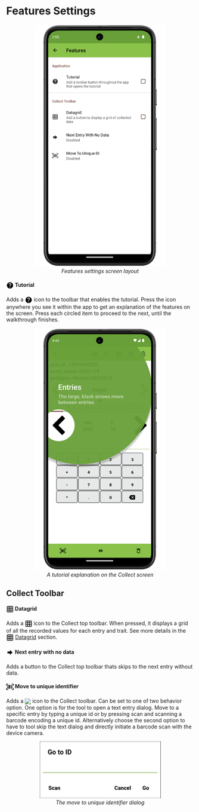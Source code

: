 Features Settings
=================

<figure align="center" class="image">
  <img src="_static/images/settings/features/settings_features_framed.png" width="350px"> 
  <figcaption><i>Features settings screen layout</i></figcaption> 
</figure>

#### <img ref="tutorial" style="vertical-align: middle;" src="_static/icons/settings/appearance/help-circle.png" width="20px"> Tutorial

Adds a <img ref="tutorial" style="vertical-align: middle;" src="_static/icons/settings/appearance/help-circle.png" width="20px"> icon to the toolbar that enables the tutorial.
Press the icon anywhere you see it within the app to get an explanation of the features on the screen.
Press each circled item to proceed to the next, until the walkthrough finishes.

<figure align="center" class="image">
  <img src="_static/images/settings/features/settings_features_tutorial_framed.png" width="350px"> 
  <figcaption><i>A tutorial explanation on the Collect screen </i></figcaption> 
</figure>

Collect Toolbar
---------------

#### <img ref="grid" style="vertical-align: middle;" src="_static/icons/settings/features/grid.png" width="20px"> Datagrid

Adds a <img ref="grid" style="vertical-align: middle;" src="_static/icons/settings/features/grid.png" width="20px"> icon to the Collect top toolbar.
When pressed, it displays a grid of all the recorded values for each entry and trait.
See more details in the <a href="datagrid.md"><img style="vertical-align: middle;" src="_static/icons/settings/features/grid.png" width="20px"></a> [Datagrid](datagrid.md) section.

#### <img ref="next" style="vertical-align: middle;" src="_static/icons/settings/features/arrow-right-bold.png" width="20px"> Next entry with no data

Adds a button to the Collect top toolbar thats skips to the next entry without data.

#### <img ref="barcode-scan" style="vertical-align: middle;" src="_static/icons/settings/features/barcode-scan.png" width="20px"> Move to unique identifier

Adds a <img ref="barcode" style="vertical-align: middle;" src="_static/icons/settings/features/barcode.png" width="20px"> icon to the Collect toolbar.
Can be set to one of two behavior option. One option is for the tool to open a text entry dialog.
Move to a specific entry by typing a unique id or by pressing scan and scanning a barcode encoding a unique id.
Alternatively choose the second option to have to tool skip the text dialog and directly initiate a barcode scan with the device camera.

<figure align="center" class="image">
  <img src="_static/images/settings/features/settings_features_moveto_uid.png" width="325px"> 
  <figcaption><i>The move to unique identifier dialog</i></figcaption> 
</figure>